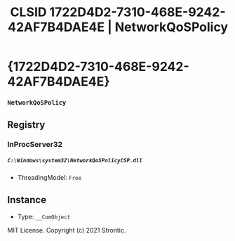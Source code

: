 ﻿---
title: "CLSID 1722D4D2-7310-468E-9242-42AF7B4DAE4E | NetworkQoSPolicy"
excerpt: What is COM-Object CLSID 1722D4D2-7310-468E-9242-42AF7B4DAE4E?
---

# {1722D4D2-7310-468E-9242-42AF7B4DAE4E}

### `NetworkQoSPolicy`

## Registry


### InProcServer32

##### `C:\Windows\system32\NetworkQoSPolicyCSP.dll`
* ThreadingModel: `Free`

## Instance

* Type: `__ComObject`

MIT License. Copyright (c) 2021 Strontic.


